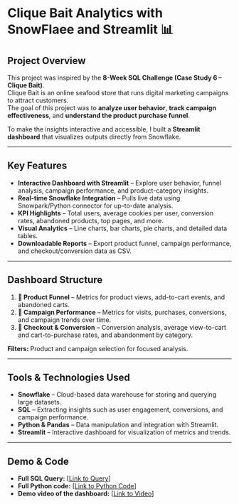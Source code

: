 # Clique Bait Analytics with SnowFlaee and Streamlit 📊

## Project Overview
This project was inspired by the **8-Week SQL Challenge (Case Study 6 – Clique Bait)**.  
Clique Bait is an online seafood store that runs digital marketing campaigns to attract customers.  
The goal of this project was to **analyze user behavior**, **track campaign effectiveness**, and **understand the product purchase funnel**.  

To make the insights interactive and accessible, I built a **Streamlit dashboard** that visualizes outputs directly from Snowflake.

---

## Key Features
- **Interactive Dashboard with Streamlit** – Explore user behavior, funnel analysis, campaign performance, and product-category insights.  
- **Real-time Snowflake Integration** – Pulls live data using Snowpark/Python connector for up-to-date analysis.  
- **KPI Highlights** – Total users, average cookies per user, conversion rates, abandoned products, top pages, and more.  
- **Visual Analytics** – Line charts, bar charts, pie charts, and detailed data tables.  
- **Downloadable Reports** – Export product funnel, campaign performance, and checkout/conversion data as CSV.

---

## Dashboard Structure
1. **🧯 Product Funnel** – Metrics for product views, add-to-cart events, and abandoned carts.  
2. **🎯 Campaign Performance** – Metrics for visits, purchases, conversions, and campaign trends over time.  
3. **🛒 Checkout & Conversion** – Conversion analysis, average view-to-cart and cart-to-purchase rates, and abandonment by category.  

**Filters:** Product and campaign selection for focused analysis.

---

## Tools & Technologies Used
- **Snowflake** – Cloud-based data warehouse for storing and querying large datasets.  
- **SQL** – Extracting insights such as user engagement, conversions, and campaign performance.  
- **Python & Pandas** – Data manipulation and integration with Streamlit.  
- **Streamlit** – Interactive dashboard for visualization of metrics and trends.  

---

## Demo & Code
- **Full SQL Query:** [[Link to Query](https://github.com/adetanchelsea/CLIQUEBAITANALYTICS/blob/main/analysis.sql)]  
- **Full Python code:** [[Link to Python Code](https://github.com/adetanchelsea/CLIQUEBAITANALYTICS/blob/main/cliquebaitdashboard.py)]  
- **Demo video of the dashboard:** [[Link to Video](https://github.com/adetanchelsea/CLIQUEBAITANALYTICS/blob/main/StreamLitDashboardVideo.mp4)]


